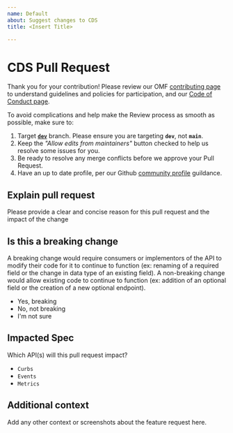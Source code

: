 ```yaml
---
name: Default
about: Suggest changes to CDS
title: <Insert Title>

---
```


# CDS Pull Request

Thank you for your contribution!  Please review our OMF [contributing page](https://github.com/openmobilityfoundation/governance/blob/main/CONTRIBUTING.md) to understand guidelines and policies for participation, and our [Code of Conduct page](https://github.com/openmobilityfoundation/governance/blob/main/CODE_OF_CONDUCT.md).

To avoid complications and help make the Review process as smooth as possible, make sure to:

1. Target [**`dev`**](https://github.com/openmobilityfoundation/curb-data-specification/tree/dev) branch. Please ensure you are targeting **`dev`**, not **`main`**. 
1. Keep the *"Allow edits from maintainers"* button checked to help us resolve some issues for you.
1. Be ready to resolve any merge conflicts before we approve your Pull Request.
1. Have an up to date profile, per our Github [community profile](https://github.com/openmobilityfoundation/governance/blob/main/CONTRIBUTING.md#community-profile) guildance.

## Explain pull request

Please provide a clear and concise reason for this pull request and the impact of the change

## Is this a breaking change

A breaking change would require consumers or implementors of the API to modify their code for it to continue to function (ex: renaming of a required field or the change in data type of an existing field). A non-breaking change would allow existing code to continue to function (ex: addition of an optional field or the creation of a new optional endpoint).

* Yes, breaking
* No, not breaking
* I'm not sure

## Impacted Spec

Which API(s) will this pull request impact?

* `Curbs`
* `Events`
* `Metrics`

## Additional context

Add any other context or screenshots about the feature request here.
